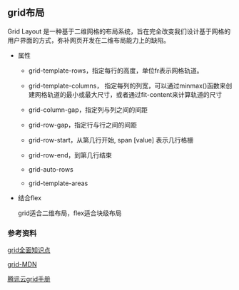 ## grid布局

Grid Layout 是一种基于二维网格的布局系统，旨在完全改变我们设计基于网格的用户界面的方式，弥补网页开发在二维布局能力上的缺陷。

* 属性

  - grid-template-rows，指定每行的高度，单位fr表示网格轨道。

  - grid-template-columns， 指定每列的列宽，可以通过minmax()函数来创建网格轨道的最小或最大尺寸，或者通过fit-content来计算轨道的尺寸

  - grid-column-gap，指定列与列之间的间距

  - grid-row-gap，指定行与行之间的间距

  - grid-row-start，从第几行开始, span [value] 表示几行格栅

  - grid-row-end，到第几行结束

  - grid-auto-rows

  - grid-template-areas

* 结合flex

  grid适合二维布局，flex适合块级布局

### 参考资料

[grid全面知识点](https://cloud.tencent.com/developer/section/1072106)

[grid-MDN](https://developer.mozilla.org/zh-CN/docs/Web/CSS/grid-row)

[腾讯云grid手册](https://cloud.tencent.com/developer/section/1072093)
